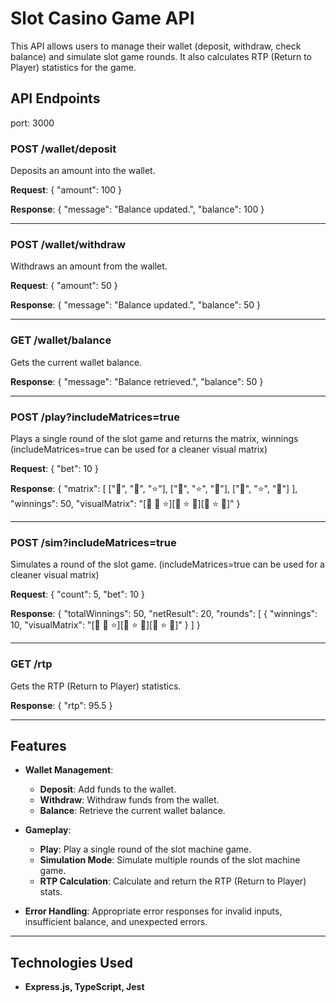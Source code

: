 # Slot Casino Game API

This API allows users to manage their wallet (deposit, withdraw, check balance) and simulate slot game rounds. It also calculates RTP (Return to Player) statistics for the game.

## API Endpoints

port: 3000

### POST /wallet/deposit
Deposits an amount into the wallet.

**Request**:
{
  "amount": 100
}

**Response**:
{
  "message": "Balance updated.",
  "balance": 100
}

---

### POST /wallet/withdraw
Withdraws an amount from the wallet.

**Request**:
{
  "amount": 50
}

**Response**:
{
  "message": "Balance updated.",
  "balance": 50
}

---

### GET /wallet/balance
Gets the current wallet balance.

**Response**:
{
  "message": "Balance retrieved.",
  "balance": 50
}

---

### POST /play?includeMatrices=true
Plays a single round of the slot game and returns the matrix, winnings (includeMatrices=true can be used for a cleaner visual matrix)

**Request**:
{
  "bet": 10
}

**Response**:
{
  "matrix": [
    ["🍋", "🍋", "⭐"],
    ["🍒", "⭐", "🍉"],
    ["🍒", "⭐", "🍉"]
  ],
  "winnings": 50,
  "visualMatrix": "[🍋 🍋 ⭐][🍒 ⭐ 🍉][🍒 ⭐ 🍉]"
}

---

### POST /sim?includeMatrices=true
Simulates a round of the slot game. (includeMatrices=true can be used for a cleaner visual matrix)

**Request**:
{
  "count": 5,
  "bet": 10
}

**Response**:
{
  "totalWinnings": 50,
  "netResult": 20,
  "rounds": [
    {
      "winnings": 10,
      "visualMatrix": "[🍋 🍋 ⭐][🍒 ⭐ 🍉][🍒 ⭐ 🍉]"
    }
  ]
}

---

### GET /rtp
Gets the RTP (Return to Player) statistics.

**Response**:
{
  "rtp": 95.5
}

---

## Features

- **Wallet Management**:
  - **Deposit**: Add funds to the wallet.
  - **Withdraw**: Withdraw funds from the wallet.
  - **Balance**: Retrieve the current wallet balance.

- **Gameplay**:
  - **Play**: Play a single round of the slot machine game.
  - **Simulation Mode**: Simulate multiple rounds of the slot machine game.
  - **RTP Calculation**: Calculate and return the RTP (Return to Player) stats.

- **Error Handling**: Appropriate error responses for invalid inputs, insufficient balance, and unexpected errors.

---

## Technologies Used

- **Express.js, TypeScript, Jest**

